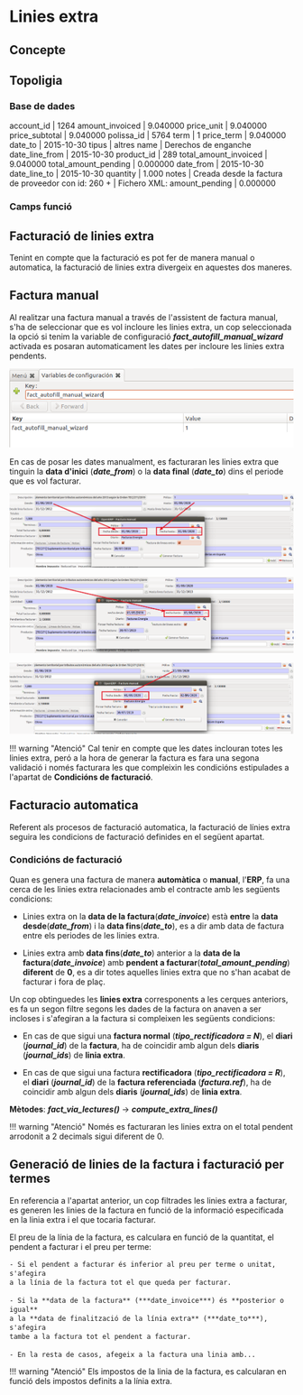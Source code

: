 # Linies extra

## Concepte

## Topoligia

### Base de dades

account_id            | 1264
amount_invoiced       | 9.040000
price_unit            | 9.040000
price_subtotal        | 9.040000
polissa_id            | 5764
term                  | 1
price_term            | 9.040000
date_to               | 2015-10-30
tipus                 | altres
name                  | Derechos de enganche
date_line_from        | 2015-10-30
product_id            | 289
total_amount_invoiced | 9.040000
total_amount_pending  | 0.000000
date_from             | 2015-10-30
date_line_to          | 2015-10-30
quantity              | 1.000
notes                 | Creada desde la factura de proveedor con id: 260                                                                              +
                      | Fichero XML:
amount_pending        | 0.000000


### Camps funció



## Facturació de linies extra
Tenint en compte que la facturació es pot fer de manera manual o automatica,
la facturació de linies extra divergeix en aquestes dos maneres.

## Factura manual

Al realitzar una factura manual a través de l'assistent de factura manual, s'ha
de seleccionar que es vol incloure les linies extra, un cop seleccionada la
opció si tenim la variable de configuració ***fact_autofill_manual_wizard***
activada es posaran automaticament les dates per incloure les linies extra
pendents.

![](_static/lineas_extra/config_autofill_manual.png)

En cas de posar les dates manualment, es facturaran les linies extra que
tinguin la **data d'inici** (***date_from***) o la **data final** (***date_to***)
dins el periode que es vol facturar.

![](_static/lineas_extra/manual_invoice_1.png)

![](_static/lineas_extra/manual_invoice_2.png)

![](_static/lineas_extra/manual_invoice_3.png)

!!! warning "Atenció"
    Cal tenir en compte que les dates inclouran totes les linies extra, peró a la hora de generar la factura es fara una segona validació i només facturara les que compleixin les condicións estipulades a l'apartat de
    **Condicións de facturació**.

## Facturacio automatica

Referent als procesos de facturació automatica, la facturació de línies extra
seguira les condicions de facturació definides en el següent apartat.

### Condicións de facturació

Quan es genera una factura de manera **automàtica** o **manual**, l'**ERP**,
fa una cerca de les linies extra relacionades amb el contracte amb les següents condicions:

- Linies extra on la **data de la factura**(***date_invoice***) està **entre**
la **data desde**(***date_from***) i la **data fins**(***date_to***), es
a dir amb data de factura entre els periodes de les linies extra.

- Linies extra amb **data fins**(***date_to***) anterior a
la **data de la factura**(***date_invoice***) amb **pendent a
facturar**(***total_amount_pending***) **diferent** de **0**, es a dir
totes aquelles linies extra que no s'han acabat de facturar i fora de plaç.


Un cop obtinguedes les **linies extra** corresponents a les cerques
anteriors, es fa un segon filtre segons les dades de la factura on anaven
a ser incloses i s'afegiran a la factura si compleixen les següents condicions:

- En cas de que sigui una **factura normal** (***tipo_rectificadora = N***), el
**diari** (***journal_id***) de la **factura**, ha de coincidir amb algun dels
**diaris** (***journal_ids***) de **linia extra**.

- En cas de que sigui una factura **rectificadora**
(***tipo_rectificadora = R***), el **diari** (***journal_id***) de
la **factura referenciada** (***factura.ref***),
ha de coincidir amb algun dels **diaris** (***journal_ids***)
de **linia extra**.


**Mètodes**: ***fact_via_lectures()*** &rarr; ***compute_extra_lines()***

!!! warning "Atenció"
    Només es facturaran les linies extra on el total pendent
    arrodonit a 2 decimals sigui diferent de 0.

## Generació de linies de la factura i facturació per termes

En referencia a l'apartat anterior, un cop filtrades les linies extra a
facturar, es generen les linies de la factura en funció de la informació
especificada en la linia extra i el que tocaria facturar.

El preu de la línia de la factura, es calculara en funció de la quantitat, el
pendent a facturar i el preu per terme:

    - Si el pendent a facturar és inferior al preu per terme o unitat, s'afegira
    a la línia de la factura tot el que queda per facturar.

    - Si la **data de la factura** (***date_invoice***) és **posterior o igual**
    a la **data de finalització de la línia extra** (***date_to***), s'afegira
    tambe a la factura tot el pendent a facturar.

    - En la resta de casos, afegeix a la factura una linia amb...

!!! warning "Atenció"
    Els impostos de la linia de la factura, es calcularan en funció
    dels impostos definits a la línia extra.
